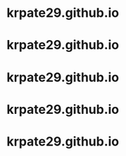 # krpate29.github.io
# krpate29.github.io
# krpate29.github.io
# krpate29.github.io
# krpate29.github.io
